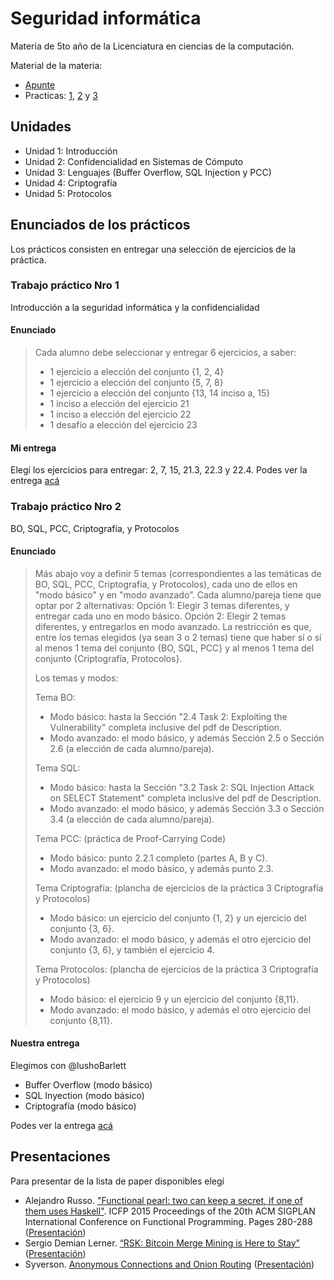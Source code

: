 # Seguridad informática
Materia de 5to año de la Licenciatura en ciencias de la computación.

Material de la materia:
- [Apunte](https://www.fceia.unr.edu.ar/~mcristia/apunte-si.pdf)
- Practicas: [1](Practicas/Practica1.pdf), [2](Practicas/Practica2.pdf) y [3](Practicas/Practica3.pdf)
## Unidades
- Unidad 1: Introducción
- Unidad 2: Confidencialidad en Sistemas de Cómputo
- Unidad 3: Lenguajes (Buffer Overflow, SQL Injection y PCC)
- Unidad 4: Criptografía
- Unidad 5: Protocolos
## Enunciados de los prácticos
Los prácticos consisten en entregar una selección de ejercicios de la práctica.
### Trabajo práctico Nro 1
Introducción a la seguridad informática y la confidencialidad
#### Enunciado

> Cada alumno debe seleccionar y entregar 6 ejercicios, a saber:
> - 1 ejercicio a elección del conjunto {1, 2, 4}
> - 1 ejercicio a elección del conjunto {5, 7, 8}
> - 1 ejercicio a elección del conjunto {13, 14 inciso a, 15}
> - 1 inciso a elección del ejercicio 21
> - 1 inciso a elección del ejercicio 22
> - 1 desafío a elección del ejercicio 23

#### Mi entrega

Elegí los ejercicios para entregar: 2, 7, 15, 21.3, 22.3 y 22.4. Podes ver la entrega [acá](Practico1/SegInfo.tp1.pdf)

### Trabajo práctico Nro 2
BO, SQL, PCC, Criptografía, y Protocolos
#### Enunciado

> Más abajo voy a definir 5 temas (correspondientes a las temáticas de BO, SQL, PCC, Criptografía, y Protocolos), cada uno de ellos en "modo básico" y en "modo avanzado”.
> Cada alumno/pareja tiene que optar por 2 alternativas:
> Opción 1: Elegir 3 temas diferentes, y entregar cada uno en modo básico.
> Opción 2: Elegir 2 temas diferentes, y entregarlos en modo avanzado.
> La restricción es que, entre los temas elegidos (ya sean 3 o 2 temas) tiene que haber sí o sí al menos 1 tema del conjunto {BO, SQL, PCC} y al menos 1 tema del conjunto {Criptografía, Protocolos}.
> 
> Los temas y modos:
> 
> Tema BO:
> - Modo básico: hasta la Sección "2.4 Task 2: Exploiting the Vulnerability" completa inclusive del pdf de Description.
> - Modo avanzado: el modo básico, y además Sección 2.5 o Sección 2.6 (a elección de cada alumno/pareja).
> 
> Tema SQL:
> - Modo básico: hasta la Sección "3.2 Task 2: SQL Injection Attack on SELECT Statement" completa inclusive del pdf de Description.
> - Modo avanzado: el modo básico, y además Sección 3.3 o Sección 3.4 (a elección de cada alumno/pareja).
> 
> Tema PCC: (práctica de Proof-Carrying Code)
> - Modo básico: punto 2.2.1 completo (partes A, B y C).
> - Modo avanzado: el modo básico, y además punto 2.3.
> 
> Tema Criptografía: (plancha de ejercicios de la práctica 3 Criptografía y Protocolos)
> - Modo básico: un ejercicio del conjunto {1, 2} y un ejercicio del conjunto {3, 6}.
> - Modo avanzado: el modo básico, y además el otro ejercicio del conjunto {3, 6}, y también el ejercicio 4.
> 
> Tema Protocolos: (plancha de ejercicios de la práctica 3 Criptografía y Protocolos)
> - Modo básico: el ejercicio 9 y un ejercicio del conjunto {8,11}.
> - Modo avanzado: el modo básico, y además el otro ejercicio del conjunto {8,11}.

#### Nuestra entrega

Elegimos con @lushoBarlett 
- Buffer Overflow (modo básico)
- SQL Inyection (modo básico)
- Criptografía (modo básico)

Podes ver la entrega [acá](Practico2/SegInfo.tp2.pdf)

## Presentaciones
Para presentar de la lista de paper disponibles elegí
- Alejandro Russo. ["Functional pearl: two can keep a secret, if one of them uses Haskell"](Presentacion_FunctionalPearl/functional_pearl_paper.pdf). ICFP 2015 Proceedings of the 20th ACM SIGPLAN International Conference on Functional Programming. Pages 280-288 ([Presentación](Presentacion_FunctionalPearl/main.pdf))
- Sergio Demian Lerner. [“RSK: Bitcoin Merge Mining is Here to Stay"](Presentacion_RSK/RSK-Bitcoin_Merge_mining_is_here_to_stay.pdf) ([Presentación](Presentacion_RSK/main.pdf))
- Syverson. [Anonymous Connections and Onion Routing](Presentacion_AnonymousConnectionsandOnionRouting/onion-routing_ieeesp1997_paper.pdf) ([Presentación](Presentacion_AnonymousConnectionsandOnionRouting/main.pdf))
